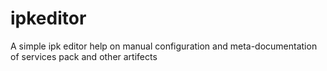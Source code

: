 # ipkeditor
A simple ipk editor help on manual configuration and meta-documentation of services pack and other artifects
